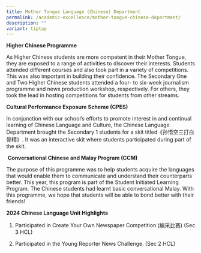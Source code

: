```yaml
---
title: Mother Tongue Language (Chinese) Department
permalink: /academic-excellence/mother-tongue-chinese-department/
description: ""
variant: tiptap
---
```

<p><strong>Higher Chinese Programme</strong>
</p>
<p>As Higher Chinese students are more competent in their Mother Tongue,
they are exposed to a range of activities to discover their interests.
Students attended different courses and also took part in a variety of
competitions. This was also important in building their confidence. The
Secondary One and Two Higher Chinese students attended a four- to six-week
journalism programme and news production workshop, respectively. For others,
they took the lead in hosting competitions for students from other streams.&nbsp;</p>
<p><strong>Cultural Performance Exposure Scheme (CPES)</strong>
</p>
<p>In conjunction with our school’s efforts to promote interest in and continual
learning of Chinese Language and Culture, the Chinese Language Department
brought the Secondary 1 students for a skit titled《孙悟空三打白骨精》. It was an
interactive skit where students participated during part of the skit.</p>
<p>&nbsp;<strong>Conversational Chinese and Malay Program (CCM)</strong>
</p>
<p>The purpose of this programme was to help students acquire the languages
that would enable them to communicate and understand their counterparts
better. This year, this program is part of the Student Initiated Learning
Program. The Chinese students had learnt basic conversational Malay. With
this programme, we hope that students will be able to bond better with
their friends!&nbsp;</p>
<p><strong>2024 Chinese Language Unit Highlights</strong>
</p>
<ol>
<li>
<p>Participated in Create Your Own Newspaper Competition (编采比赛) (Sec 3 HCL)&nbsp;</p>
</li>
<li>
<p>Participated in the Young Reporter News Challenge. (Sec 2 HCL)</p>
</li>
</ol>
<p></p>